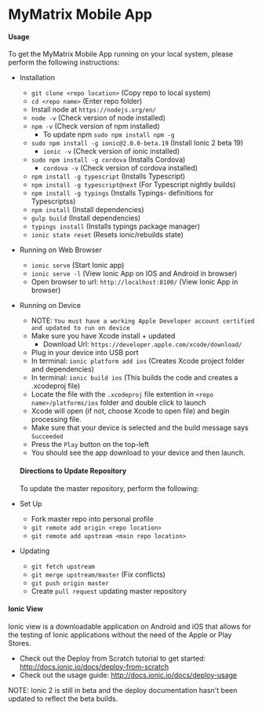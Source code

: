 # MyMatrix Mobile App
#### Usage
To get the MyMatrix Mobile App running on your local system, please perform the following instructions:
* Installation
    * `git clone <repo location>` (Copy repo to local system)
    *  `cd <repo name>` (Enter repo folder)
    *  Install node at `https://nodejs.org/en/`
    *  `node -v` (Check version of node installed)
    *  `npm -v` (Check version of npm installed)
        *  To update npm `sudo npm install npm -g`
    *  `sudo npm install -g ionic@2.0.0-beta.19` (Install Ionic 2 beta 19)
        * `ionic -v` (Check version of ionic installed)
    *  `sudo npm install -g cordova` (Installs Cordova)
        * `cordova -v` (Check version of cordova installed)
    *  `npm install -g typescript` (Installs Typescript)
    *  `npm install -g typescript@next` (For Typescript nightly builds)
    *  `npm install -g typings` (Installs Typings- definitions for Typescriptss)
    *  `npm install` (Install dependencies)
    *  `gulp build` (Install dependencies)
    *  `typings install` (Installs typings package manager)
    *  `ionic state reset` (Resets ionic/rebuilds state)

* Running on Web Browser
    * `ionic serve` (Start Ionic app)
    * `ionic serve -l` (View Ionic App on IOS and Android in browser)
    * Open browser to url: `http://localhost:8100/` (View Ionic App in browser)

* Running on Device
    * NOTE: `You must have a working Apple Developer account certified and updated to run on device`
    * Make sure you have Xcode install + updated
        * Download Url: `https://developer.apple.com/xcode/download/`
    * Plug in your device into USB port
    *  In terminal: `ionic platform add ios` (Creates Xcode project folder and dependencies)
    *  In terminal: `ionic build ios` (This builds the code and creates a .xcodeproj file)
    * Locate the file with the `.xcodeproj` file extention in `<repo name>/platforms/ios` folder and double click to launch
    * Xcode will open (if not, choose Xcode to open file) and begin processing file.
    * Make sure that your device is selected and the build message says `Succeeded`
    * Press the `Play` button on the top-left
    * You should see the app download to your device and then launch.


  #### Directions to Update Repository
  To update the master repository, perform the following:

* Set Up
  * Fork master repo into personal profile
  * `git remote add origin <repo location>`
  * `git remote add upstream <main repo location>`

* Updating
  * `git fetch upstream`
  * `git merge upstream/master` (Fix conflicts)
  * `git push origin master`
  * Create `pull request` updating master repository

#### Ionic View
Ionic view is a downloadable application on Android and iOS that allows for the testing of Ionic applications without the need of the Apple or Play Stores.

* Check out the Deploy from Scratch tutorial to get started: http://docs.ionic.io/docs/deploy-from-scratch
* Check out the usage guide: http://docs.ionic.io/docs/deploy-usage

NOTE: Ionic 2 is still in beta and the deploy documentation hasn't been updated to reflect the beta builds.
